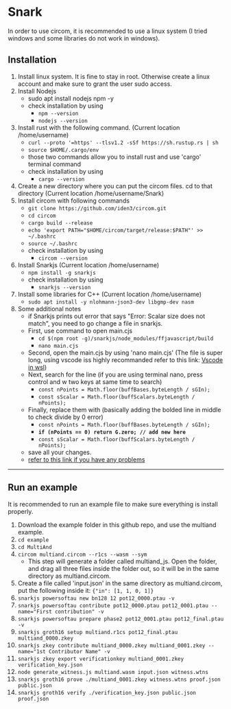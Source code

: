 # Snark
In order to use circom, it is recommended to use a linux system (I tried windows and some libraries do not work in windows).
## Installation
1. Install linux system. It is fine to stay in root. Otherwise create a linux account and make sure to grant the user sudo access.
2. Install Nodejs
    - sudo apt install nodejs npm -y
    - check installation by using
        - `npm --version`
        - `nodejs --version`
4. Install rust with the following command. (Current location /home/username)
    - `curl --proto '=https' --tlsv1.2 -sSf https://sh.rustup.rs | sh`
    - `source $HOME/.cargo/env`
    - those two commands allow you to install rust and use 'cargo' terminal command
    - check installation by using
        - `cargo --version`
5. Create a new directory where you can put the circom files. cd to that directory (Current location /home/username/Snark)
6. Install circom with following commands
    - `git clone https://github.com/iden3/circom.git`
    - `cd circom`
    - `cargo build --release`
    - `echo 'export PATH="$HOME/circom/target/release:$PATH"' >> ~/.bashrc`
    - `source ~/.bashrc`
    - check installation by using
        - `circom --version`
7. Install Snarkjs (Current location /home/username)
    - `npm install -g snarkjs`
    - check installation by using
        - `snarkjs --version`
8. Install some libraries for C++ (Current location /home/username)
    - `sudo apt install -y nlohmann-json3-dev libgmp-dev nasm`
9. Some additional notes
    - if Snarkjs prints out error that says "Error: Scalar size does not match", you need to go change a file in snarkjs.
    - First, use command to open main.cjs
        - `cd $(npm root -g)/snarkjs/node_modules/ffjavascript/build`
        - `nano main.cjs`
    - Second, open the main.cjs by using 'nano main.cjs' (The file is super long, using vscode iss highly recommanded refer to this link: [Vscode in wsl]( https://code.visualstudio.com/docs/remote/wsl))
    - Next, search for the line (if you are using terminal nano, press control and w two keys at same time to search)
        - `const nPoints = Math.floor(buffBases.byteLength / sGIn);`
        - `const sScalar = Math.floor(buffScalars.byteLength / nPoints);`
    - Finally, replace them with (basically adding the bolded line in middle to check divide by 0 error)
        - `const nPoints = Math.floor(buffBases.byteLength / sGIn);`
        - **`if (nPoints == 0) return G.zero; // add new here`**
        - `const sScalar = Math.floor(buffScalars.byteLength / nPoints);`
    - save all your changes.
    - [refer to this link if you have any problems](https://github.com/iden3/snarkjs/issues/301)
___
## Run an example
It is recommended to run an example file to make sure everything is install properly. 
1. Download the example folder in this github repo, and use the multiand example.
2. `cd example`
3. `cd MultiAnd`
4. `circom multiand.circom --r1cs --wasm --sym`
   - This step will generate a folder called multiand_js. Open the folder, and drag all three files inside the folder out, so it will be in the same directory as multiand.circom.
5. Create a file called 'input.json' in the same directory as multiand.circom, put the following inside it: `{"in": [1, 1, 0, 1]}`
6. `snarkjs powersoftau new bn128 12 pot12_0000.ptau -v`
7. `snarkjs powersoftau contribute pot12_0000.ptau pot12_0001.ptau --name="First contribution" -v`
8. `snarkjs powersoftau prepare phase2 pot12_0001.ptau pot12_final.ptau -v`
9. `snarkjs groth16 setup multiand.r1cs pot12_final.ptau multiand_0000.zkey`
10. `snarkjs zkey contribute multiand_0000.zkey multiand_0001.zkey --name="1st Contributor Name" -v`
11. `snarkjs zkey export verificationkey multiand_0001.zkey verification_key.json`
12. `node generate_witness.js multiand.wasm input.json witness.wtns`
13. `snarkjs groth16 prove ./multiand_0001.zkey witness.wtns proof.json public.json`
14. `snarkjs groth16 verify ./verification_key.json public.json proof.json`
